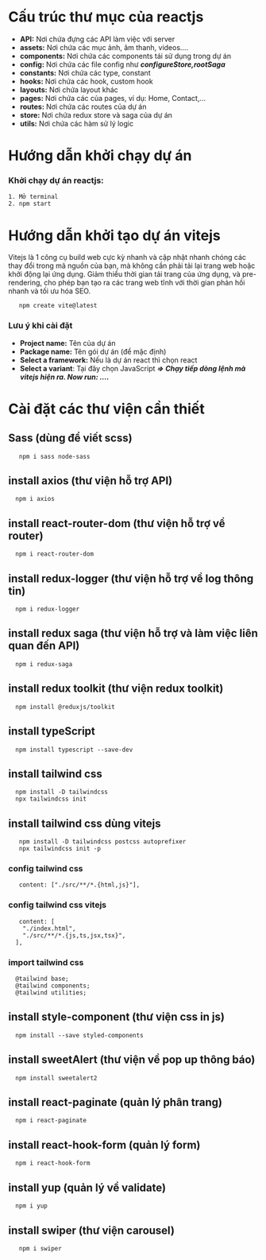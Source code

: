 # Cấu trúc thư mục của reactjs
 - **API:** Nơi chứa đựng các API làm việc với server
 - **assets:** Nơi chứa các mục ảnh, âm thanh, videos....
 - **components:** Nơi chứa các components tái sử dụng trong dự án
 - **config:** Nơi chứa các file config như ***configureStore,rootSaga***
 - **constants:** Nơi chứa các type, constant
 - **hooks:** Nơi chứa các hook, custom hook
 - **layouts:** Nơi chứa layout khác
 - **pages:** Nơi chứa các của pages, ví dụ: Home, Contact,...
 - **routes:** Nơi chứa các routes của dự án
 - **store:** Nơi chứa redux store và saga của dự án
 - **utils:** Nơi chứa các hàm sử lý logic

# Hướng dẫn khởi chạy dự án
### Khởi chạy dự án reactjs: 
 ```
 1. Mở terminal
 2. npm start
 ```
# Hướng dẫn khởi tạo dự án vitejs

Vitejs là 1 công cụ build web cực kỳ nhanh và  cập nhật nhanh chóng các thay đổi trong mã nguồn của bạn, mà không cần phải tải lại trang web hoặc khởi động lại ứng dụng. Giảm thiểu thời gian tải trang của ứng dụng, và pre-rendering, cho phép bạn tạo ra các trang web tĩnh với thời gian phản hồi nhanh và tối ưu hóa SEO.

```
   npm create vite@latest
```
### Lưu ý khi cài đặt
- **Project name:** Tên của dự án
- **Package name:** Tên gói dự án (để mặc định)
- **Select a framework:** Nếu là dự án react thì chọn react
- **Select a variant**: Tại đây chọn JavaScript
***=> Chạy tiếp dòng lệnh mà vitejs hiện ra. Now run: ....***

# Cài đặt các thư viện cần thiết

## Sass (dùng để viết scss)

```
   npm i sass node-sass
```
## install axios (thư viện hỗ trợ API)
```
  npm i axios
```
## install react-router-dom (thư viện hỗ trợ về router)
```
  npm i react-router-dom
```
## install redux-logger (thư viện hỗ trợ về log thông tin)

```
  npm i redux-logger
```
## install redux saga (thư viện hỗ trợ và làm việc liên quan đến API)
```
  npm i redux-saga
```
## install redux toolkit (thư viện redux toolkit)

```
  npm install @reduxjs/toolkit
```
## install typeScript

```
  npm install typescript --save-dev
```

## install tailwind css
```
  npm install -D tailwindcss
  npx tailwindcss init
```
## install tailwind css dùng vitejs

```
   npm install -D tailwindcss postcss autoprefixer
   npx tailwindcss init -p
```
### config tailwind css
```
   content: ["./src/**/*.{html,js}"],
```
### config tailwind css vitejs

```
   content: [
    "./index.html",
    "./src/**/*.{js,ts,jsx,tsx}",
  ],
```
### import tailwind css
```
  @tailwind base;
  @tailwind components;
  @tailwind utilities;
```
## install style-component (thư viện css in js)
```
  npm install --save styled-components
```
## install sweetAlert (thư viện về pop up thông báo)

```
  npm install sweetalert2
```

## install react-paginate (quản lý phân trang)

```
  npm i react-paginate
```

## install react-hook-form (quản lý form)
```
  npm i react-hook-form
```
## install yup (quản lý về validate)
```
  npm i yup
```

## install swiper (thư viện carousel)
```
   npm i swiper
```